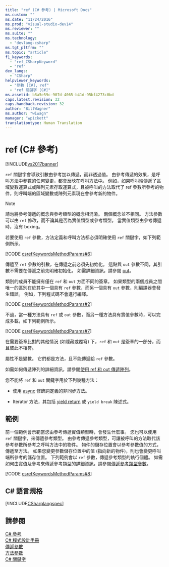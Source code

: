 ```yaml
---
title: "ref (C# 參考) | Microsoft Docs"
ms.custom: ""
ms.date: "11/24/2016"
ms.prod: "visual-studio-dev14"
ms.reviewer: ""
ms.suite: ""
ms.technology: 
  - "devlang-csharp"
ms.tgt_pltfrm: ""
ms.topic: "article"
f1_keywords: 
  - "ref_CSharpKeyword"
  - "ref"
dev_langs: 
  - "CSharp"
helpviewer_keywords: 
  - "參數 [C#], ref"
  - "ref 關鍵字 [C#]"
ms.assetid: b8a5e59c-907d-4065-b41d-95bf4273c0bd
caps.latest.revision: 32
caps.handback.revision: 32
author: "BillWagner"
ms.author: "wiwagn"
manager: "wpickett"
translationtype: Human Translation
---
```

# ref (C# 參考)
[!INCLUDE[vs2017banner](../../../csharp/includes/vs2017banner.md)]

`ref` 關鍵字會導致引數由參考加以傳遞，而非透過值。  由參考傳遞的效果，是呼叫方法中參數的任何變更，都會反映在呼叫方法中。  例如，如果呼叫端傳遞了區域變數運算式或陣列元素存取運算式，且被呼叫的方法取代了 ref 參數所參考的物件，則呼叫端的區域變數或陣列元素現在會參考新的物件。  
  
> [!NOTE]
>  請勿將參考傳遞的概念與參考類型的概念相混淆。  兩個概念並不相同。  方法參數可以由 `ref` 修改，而不論其是否為實值類型或參考類型。  當實值類型由參考傳遞時，沒有 boxing。  
  
 若要使用 `ref` 參數，方法定義和呼叫方法都必須明確使用 `ref` 關鍵字，如下列範例所示。  
  
 [!CODE [csrefKeywordsMethodParams#6](../CodeSnippet/VS_Snippets_VBCSharp/csrefKeywordsMethodParams#6)]  
  
 傳遞至 `ref` 參數的引數，在傳遞之前必須先初始化。  這點與 `out` 參數不同，其引數不需要在傳遞之前先明確初始化。  如需詳細資訊，請參閱 [out](../../../csharp/language-reference/keywords/out.md)。  
  
 類別的成員不能擁有僅在 `ref` 和 `out` 方面不同的簽章。  如果類型的兩個成員之間唯一的區別在於其中一個具有 `ref` 參數，而另一個具有 `out` 參數，則編譯器會發生錯誤。  例如，下列程式碼不會進行編譯。  
  
 [!CODE [csrefKeywordsMethodParams#2](../CodeSnippet/VS_Snippets_VBCSharp/csrefKeywordsMethodParams#2)]  
  
 不過，當一種方法具有 `ref` 或 `out` 參數，而另一種方法具有實值參數時，可以完成多載，如下列範例所示。  
  
 [!CODE [csrefKeywordsMethodParams#7](../CodeSnippet/VS_Snippets_VBCSharp/csrefKeywordsMethodParams#7)]  
  
 在需要簽章比對的其他情況 \(如隱藏或覆寫\) 下，`ref` 和 `out` 是簽章的一部分，而且彼此不相符。  
  
 屬性不是變數。  它們都是方法，且不能傳遞給 `ref` 參數。  
  
 如需如何傳遞陣列的詳細資訊，請參閱[使用 ref 和 out 傳遞陣列](../../../csharp/programming-guide/arrays/passing-arrays-using-ref-and-out.md)。  
  
 您不能將 `ref` 和 `out` 關鍵字用於下列幾種方法：  
  
-   使用 [async](../../../csharp/language-reference/keywords/async.md) 修飾詞定義的非同步方法。  
  
-   Iterator 方法，其包括 [yield return](../../../csharp/language-reference/keywords/yield.md) 或 `yield break` 陳述式。  
  
## 範例  
 前一個範例會示範當您由參考傳遞實值類型時，會發生什麼事。  您也可以使用 `ref` 關鍵字，來傳遞參考類型。  由參考傳遞參考類型，可讓被呼叫的方法取代該參考參數所參考之呼叫方法中的物件。  物件的儲存位置會以參考參數值的方式，傳遞至方法。  如果您變更參數儲存位置中的值 \(指向新的物件\)，則也會變更呼叫端所參考的儲存位置。  下列範例會以 `ref` 參數，傳遞參考類型的執行個體。  如需如何由實值及參考來傳遞參考類型的詳細資訊，請參閱[傳遞參考類型參數](../../../csharp/programming-guide/classes-and-structs/passing-reference-type-parameters.md)。  
  
 [!CODE [csrefKeywordsMethodParams#8](../CodeSnippet/VS_Snippets_VBCSharp/csrefKeywordsMethodParams#8)]  
  
## C\# 語言規格  
 [!INCLUDE[CSharplangspec](../../../csharp/language-reference/keywords/includes/csharplangspec_md.md)]  
  
## 請參閱  
 [C\# 參考](../../../csharp/language-reference/index.md)   
 [C\# 程式設計手冊](../../../csharp/programming-guide/index.md)   
 [傳遞參數](../../../csharp/programming-guide/classes-and-structs/passing-parameters.md)   
 [方法參數](../../../csharp/language-reference/keywords/method-parameters.md)   
 [C\# 關鍵字](../../../csharp/language-reference/keywords/index.md)